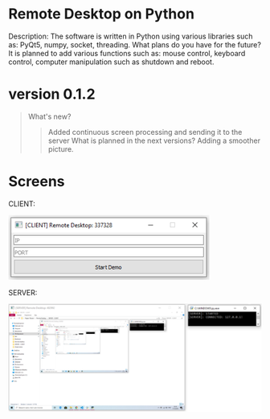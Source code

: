 # Remote Desktop on Python
Description: The software is written in Python using various libraries such as: PyQt5, numpy, socket, threading.
What plans do you have for the future? 
It is planned to add various functions such as: mouse control, keyboard control, computer manipulation such as shutdown and reboot.
# version 0.1.2
>What's new?
>>Added continuous screen processing and sending it to the server
> What is planned in the next versions? 
> >Adding a smoother picture.
# Screens
CLIENT:

![CLIENT](Screenshots/client.png)

SERVER:

![SERVER](Screenshots/server.png)
